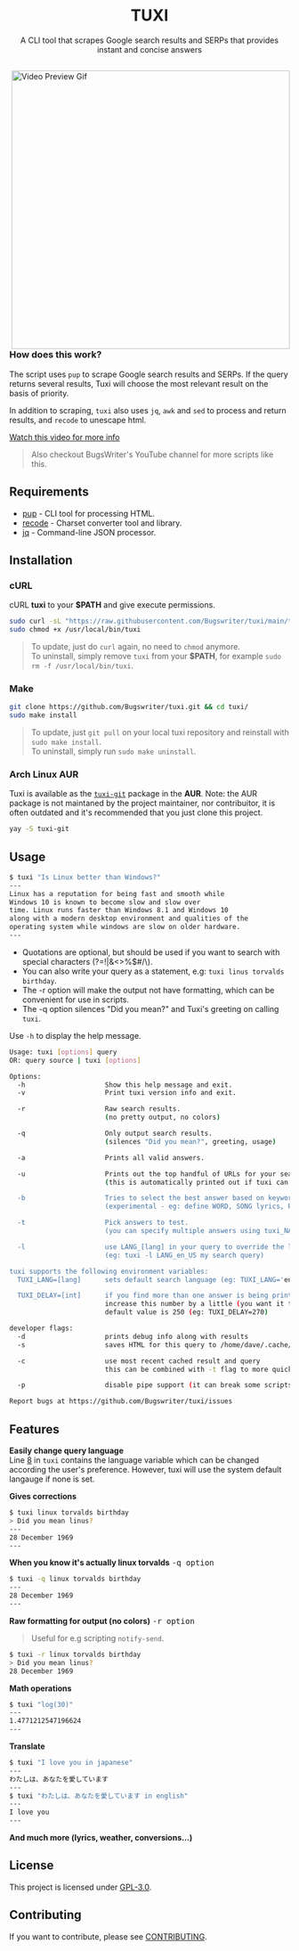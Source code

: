 <h1 align="center">TUXI</h1>
<p align="center">A CLI tool that scrapes Google search results and SERPs that provides instant and concise answers</p>

##  

<img src="https://i.ibb.co/sCwYpZ8/general.gif" alt="Video Preview Gif" align="right" width="500px"/>

### How does this work?

The script uses `pup` to scrape Google search results and SERPs.
If the query returns several results, Tuxi will choose the most 
relevant result on the basis of priority.

In addition to scraping, `tuxi` also uses `jq`, `awk` and `sed` 
to process and return results, and `recode` to unescape html.


[Watch this video for more info](https://youtu.be/EtwWvMa8muU)
> Also checkout BugsWriter's YouTube channel for more scripts like this.

## Requirements

* [pup](https://github.com/ericchiang/pup) - CLI tool for processing HTML.
* [recode](https://github.com/rrthomas/recode) - Charset converter tool and library.
* [jq](https://github.com/stedolan/jq) - Command-line JSON processor.

## Installation

### cURL
cURL **tuxi** to your **$PATH** and give execute permissions.

```sh
sudo curl -sL "https://raw.githubusercontent.com/Bugswriter/tuxi/main/tuxi" -o /usr/local/bin/tuxi
sudo chmod +x /usr/local/bin/tuxi
```
> To update, just do `curl` again, no need to `chmod` anymore.  
> To uninstall, simply remove `tuxi` from your **$PATH**, for example `sudo rm -f /usr/local/bin/tuxi`.

### Make
```sh
git clone https://github.com/Bugswriter/tuxi.git && cd tuxi/
sudo make install
```
> To update, just `git pull` on your local tuxi repository and reinstall with `sudo make install`.  
> To uninstall, simply run `sudo make uninstall`.

### Arch Linux AUR
Tuxi is available as the [`tuxi-git`](https://aur.archlinux.org/packages/tuxi-git/) package in the **AUR**.
Note: the AUR package is not maintaned by the project maintainer, nor contribuitor, it is often outdated and it's recommended that you just clone this project.

```sh
yay -S tuxi-git
```

## Usage

```sh
$ tuxi "Is Linux better than Windows?"
---
Linux has a reputation for being fast and smooth while
Windows 10 is known to become slow and slow over
time. Linux runs faster than Windows 8.1 and Windows 10
along with a modern desktop environment and qualities of the
operating system while windows are slow on older hardware.
---
```
* Quotations are optional, but should be used if you want to search with special characters (?=!|&<>%$#/\\).
* You can also write your query as a statement, e.g: `tuxi linus torvalds birthday`.
* The -r option will make the output not have formatting, which can be convenient for use in scripts.
* The -q option silences "Did you mean?" and Tuxi's greeting on calling `tuxi`.

Use `-h` to display the help message.

```sh
Usage: tuxi [options] query
OR: query source | tuxi [options]

Options:
  -h                    Show this help message and exit.
  -v                    Print tuxi version info and exit.

  -r                    Raw search results.
                        (no pretty output, no colors)

  -q                    Only output search results.
                        (silences "Did you mean?", greeting, usage)

  -a                    Prints all valid answers.

  -u                    Prints out the top handful of URLs for your search query
                        (this is automatically printed out if tuxi can't find you an answer)

  -b                    Tries to select the best answer based on keywords at the start and end of your query.
                        (experimental - eg: define WORD, SONG lyrics, PERSON quotes, weather CITY, FILM cast)

  -t                    Pick answers to test.
                        (you can specify multiple answers using tuxi_NAME in your query)

  -l                    use LANG_[lang] in your query to override the language used
                        (eg: tuxi -l LANG_en_US my search query)

tuxi supports the following environment variables:
  TUXI_LANG=[lang]      sets default search language (eg: TUXI_LANG='en_US')

  TUXI_DELAY=[int]      if you find more than one answer is being printed (and you're not using -a)
                        increase this number by a little (you want it to be as low as possible)
                        default value is 250 (eg: TUXI_DELAY=270)

developer flags:
  -d                    prints debug info along with results
  -s                    saves HTML for this query to /home/dave/.cache/tuxi/[date]-[query].html

  -c                    use most recent cached result and query
                        this can be combined with -t flag to more quickly test for different answers

  -p                    disable pipe support (it can break some scripts including our own test script)

Report bugs at https://github.com/Bugswriter/tuxi/issues
```

## Features

**Easily change query language**  
Line [8](./tuxi#L8) in `tuxi` contains the language variable which can be changed according the user's preference. However, tuxi will use the system default langauge if none is set.

**Gives corrections**
```sh
$ tuxi linux torvalds birthday
> Did you mean linus?
---
28 December 1969
---
```

**When you know it's actually linux torvalds** <kbd>-q option</kbd>
```sh
$ tuxi -q linux torvalds birthday
---
28 December 1969
---
```

**Raw formatting for output (no colors)** <kbd>-r option</kbd>
> Useful for e.g scripting `notify-send`.
```sh
$ tuxi -r linux torvalds birthday
> Did you mean linus?
28 December 1969
```

**Math operations**
```sh
$ tuxi "log(30)"
---
1.4771212547196624
---
```

**Translate**
```sh
$ tuxi "I love you in japanese"
---
わたしは、あなたを愛しています
---
$ tuxi "わたしは、あなたを愛しています in english"
---
I love you
---
```

**And much more (lyrics, weather, conversions...)**

## License

This project is licensed under [GPL-3.0](./LICENSE).

## Contributing

If you want to contribute, please see [CONTRIBUTING](./.github/ISSUE_TEMPLATE/CONTRIBUTING.md).
